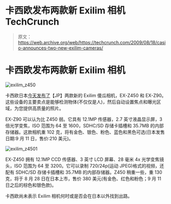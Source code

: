 # 卡西欧发布两款新 Exilim 相机 TechCrunch

> 原文：<https://web.archive.org/web/https://techcrunch.com/2009/08/18/casio-announces-two-new-exilim-cameras/>

# 卡西欧发布两款新 Exilim 相机

![exilim_z450](img/b007ce7df84526e6fb970a7382329017.png "exilim_z450")

卡西欧日本[今天发布了](https://web.archive.org/web/20221006052215/http://www.casio.co.jp/release/2009/ex-z450_z90.html)【JP】两款新的 Exilim 傻瓜相机，EX-Z450 和 EX-Z90。这些设备的主要卖点是能够检测物体(不仅仅是人)，然后自动设置焦点和曝光区域，为您提供高质量的照片。

EX-Z90 可以认为比 Z450 弱。它具有 12.1MP 传感器，2.7 英寸液晶显示屏，3 倍光学变焦，ISO 范围为 64 至 1600，SDHC/SD 存储卡插槽和 35.7MB 的内部存储器。这款相机重 102 克，将有金色、银色、粉色、蓝色和黑色可选(日本发售日期:9 月 11 日，售价:210 美元)。

![exilim_z4501](img/3da854a7b8f083549659ed69796f1846.png "exilim_z4501")

EX-Z450 拥有 12.1MP CCD 传感器、3 英寸 LCD 屏幕、28 毫米 4x 光学变焦镜头，ISO 范围为 64 至 3200。它可以录制 720/24p(运动 JPEG)格式的视频，还配有 SDHC/SD 存储卡插槽和 35.7MB 的内部存储器。Z450 稍重一些，重 130 克，将于 8 月 28 日在日本上市，售价 380 美元(有金色、红色和粉色；9 月 11 日之后的棕色和银色款)。

卡西欧尚未表示 Exilim 相机何时或是否会在日本以外找到出路。